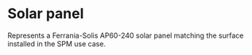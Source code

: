 # Solar panel

Represents a Ferrania-Solis AP60-240 solar panel matching the surface installed in the SPM use case.
